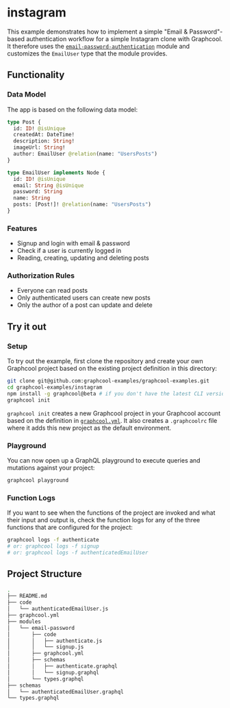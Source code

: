 # instagram

This example demonstrates how to implement a simple "Email & Password"-based authentication workflow for a simple Instagram clone with Graphcool. It therefore uses the [`email-password-authentication`](https://github.com/graphcool/modules/tree/master/authentication/email-password) module and customizes the `EmailUser` type that the module provides.

## Functionality

### Data Model

The app is based on the following data model:

```graphql
type Post {
  id: ID! @isUnique
  createdAt: DateTime!
  description: String!
  imageUrl: String!
  author: EmailUser @relation(name: "UsersPosts")
}

type EmailUser implements Node {
  id: ID! @isUnique
  email: String @isUnique
  password: String
  name: String
  posts: [Post!]! @relation(name: "UsersPosts")
}
```

### Features

- Signup and login with email & password
- Check if a user is currently logged in
- Reading, creating, updating and deleting posts

### Authorization Rules

- Everyone can read posts
- Only authenticated users can create new posts
- Only the author of a post can update and delete


## Try it out

### Setup

To try out the example, first clone the repository and create your own Graphcool project based on the existing project definition in this directory:

```sh
git clone git@github.com:graphcool-examples/graphcool-examples.git
cd graphcool-examples/instagram
npm install -g graphcool@beta # if you don't have the latest CLI version installed
graphcool init
```

`graphcool init` creates a new Graphcool project in your Graphcool account based on the definition in [`graphcool.yml`](./graphcool.yml). It also creates a `.graphcoolrc` file where it adds this new project as the default environment.


### Playground

You can now open up a GraphQL playground to execute queries and mutations against your project:

```sh
graphcool playground
```

### Function Logs

If you want to see when the functions of the project are invoked and what their input and output is, check the function logs for any of the three functions that are configured for the project:

```sh
graphcool logs -f authenticate
# or: graphcool logs -f signup
# or: graphcool logs -f authenticatedEmailUser
```


## Project Structure

```sh
.
├── README.md
├── code
│   └── authenticatedEmailUser.js
├── graphcool.yml
├── modules
│   └── email-password
│       ├── code
│       │   ├── authenticate.js
│       │   └── signup.js
│       ├── graphcool.yml
│       ├── schemas
│       │   ├── authenticate.graphql
│       │   └── signup.graphql
│       └── types.graphql
├── schemas
│   └── authenticatedEmailUser.graphql
└── types.graphql
```
